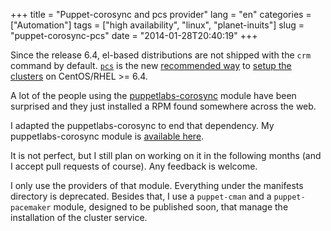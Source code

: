 +++
title = "Puppet-corosync and pcs provider"
lang = "en"
categories = ["Automation"]
tags = ["high availability", "linux", "planet-inuits"]
slug = "puppet-corosync-pcs"
date = "2014-01-28T20:40:19"
+++

Since the release 6.4, el-based distributions are not shipped with the `crm` command
by default. [`pcs`](http://github.com/feist/pcs) is the new [recommended way](http://blog.clusterlabs.org/blog/2013/pacemaker-on-rhel6-dot-4/) to [setup the clusters](http://blog.clusterlabs.org/blog/2012/pacemaker-and-cluster-filesystems/) on CentOS/RHEL >= 6.4.

A lot of the people using the [puppetlabs-corosync](http://github.com/puppetlabs/puppetlabs-corosync) module
have been surprised and they just installed a RPM found somewhere across the web.

I adapted the puppetlabs-corosync to end that dependency. My puppetlabs-corosync
module is [available here](http://github.com/roidelapluie/puppetlabs-corosync).

It is not perfect, but I still plan on working on it in the following months (and
I accept pull requests of course). Any feedback is welcome.

I only use the providers of that module. Everything under the manifests directory
is deprecated. Besides that, I use a `puppet-cman` and a `puppet-pacemaker` module,
designed to be published soon, that manage the installation of the cluster
service.

